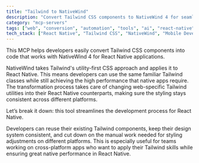 ```yaml
---
title: "Tailwind to NativeWind"
description: "Convert Tailwind CSS components to NativeWind 4 for seamless React Native styling with Tailwind's utility-first approach."
category: "mcp-servers"
tags: ["web", "conversion", "automation", "tools", "ai", "react-native", "utility-first", "cross-platform"]
tech_stack: ["React Native", "Tailwind CSS", "NativeWind", "Mobile Development", "Cross-platform Styling", "JavaScript"]
---
```


This MCP helps developers easily convert Tailwind CSS components into code that works with NativeWind 4 for React Native applications.

NativeWind takes Tailwind's utility-first CSS approach and applies it to React Native. This means developers can use the same familiar Tailwind classes while still achieving the high performance that native apps require. The transformation process takes care of changing web-specific Tailwind utilities into their React Native counterparts, making sure the styling stays consistent across different platforms.

Let’s break it down: this tool streamlines the development process for React Native. 

Developers can reuse their existing Tailwind components, keep their design system consistent, and cut down on the manual work needed for styling adjustments on different platforms. This is especially useful for teams working on cross-platform apps who want to apply their Tailwind skills while ensuring great native performance in React Native.